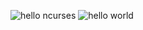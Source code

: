![hello ncurses](https://github.com/user-attachments/assets/cba0ab32-0262-4106-9b86-1f29e69a9a4b)
![hello world](https://github.com/user-attachments/assets/396eb95f-7123-4d52-a045-d9516a93d6fa)

